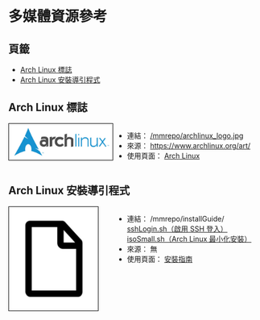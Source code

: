 多媒體資源參考
=======


<style>
    .imgInfo > a {
        width: 208px;
        display: inline-block;
        vertical-align: top;
    }
    .imgInfo img {
        max-width: 200px;
        max-height: 200px;
        padding: 3px;
        border: 1px solid #000;
    }
    .imgInfo ul {
        display: inline-block;
    }
</style>



## 頁籤


* [Arch Linux 標誌](#arch-linux-標誌)
* [Arch Linux 安裝導引程式](#arch-linux-安裝導引程式)



## Arch Linux 標誌


<div class="imgInfo">
    <a href="/mmrepo/archlinux_logo.jpg" target="_blank">
        <img src="/mmrepo/archlinux_logo.jpg" />
    </a>
    <ul>
        <li>連結：
            <a href="/mmrepo/archlinux_logo.jpg" target="_blank">/mmrepo/archlinux_logo.jpg</a>
        </li>
        <li>來源：
            <a href="https://www.archlinux.org/art/">https://www.archlinux.org/art/</a>
        </li>
        <li>使用頁面：
            <a href="/content/archlinux.md">Arch Linux</a>
        </li>
    </ul>
</div>



## Arch Linux 安裝導引程式


<div class="imgInfo">
    <a>
        <img src="/mmrepo/any_file_icon.jpg" />
    </a>
    <ul>
        <li>連結：
            /mmrepo/installGuide/
            <br>
            <a href="/mmrepo/installGuide/sshLogin.sh" target="_blank">
                sshLogin.sh（啟用 SSH 登入）
            </a>
            <br>
            <a href="/mmrepo/installGuide/isoSmall.sh" target="_blank">
                isoSmall.sh（Arch Linux 最小化安裝）
            </a>
        </li>
        <li>來源： 無</li>
        <li>使用頁面：
            <a href="/content/install/installation_guide.md">安裝指南</a>
        </li>
    </ul>
</div>

